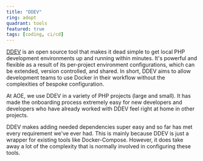 ```yaml
---
title: "DDEV"
ring: adopt
quadrant: tools
featured: true
tags: [coding, ci/cd]
---
```


[DDEV](https://www.ddev.com/ddev-local/) is an open source tool that makes it dead simple to get local PHP development environments up and running within minutes.
It's powerful and flexible as a result of its per-project environment configurations, which can be extended, version controlled, and shared.
In short, DDEV aims to allow development teams to use Docker in their workflow without the complexities of bespoke configuration.

At AOE, we use DDEV in a variety of PHP projects (large and small).
It has made the onboarding process extremely easy for new developers and developers who have already worked with DDEV feel right at home in other projects.

DDEV makes adding needed dependencies super easy and so far has met every requirement we've ever had.
This is mainly because DDEV is just a wrapper for existing tools like Docker-Compose. However, it does take away a lot of the complexity that is normally involved in configuring these tools.
